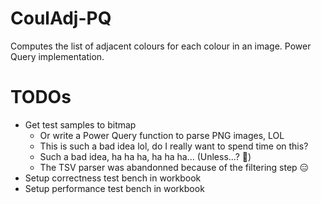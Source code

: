 # CoulAdj-PQ
Computes the list of adjacent colours for each colour in an image. Power Query implementation.

# TODOs

* Get test samples to bitmap
    * Or write a Power Query function to parse PNG images, LOL
    * This is such a bad idea lol, do I really want to spend time on this?
    * Such a bad idea, ha ha ha, ha ha ha... (Unless...? 👀)
    * The TSV parser was abandonned because of the filtering step 😑
* Setup correctness test bench in workbook
* Setup performance test bench in workbook
